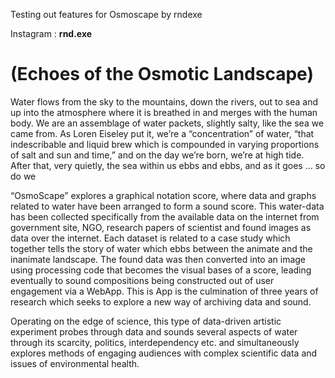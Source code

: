 Testing out features for Osmoscape by rndexe

Instagram : **rnd.exe**

# (Echoes of the Osmotic Landscape)

Water flows from the sky to the mountains, down the rivers, out to sea and up into the atmosphere where it is breathed in and merges with the human body. We are an assemblage of water packets, slightly salty, like the sea we came from. As Loren Eiseley put it, we’re a “concentration” of water, “that indescribable and liquid brew which is compounded in varying proportions of salt and sun and time,” and on the day we’re born, we’re at high tide. After that, very quietly, the sea within us ebbs and ebbs, and as it goes … so do we

“OsmoScape” explores a graphical notation score, where data and graphs related to water have been arranged to form a sound score. This water-data has been collected specifically from the available data on the internet from government site, NGO, research papers of scientist and found images as data over the internet. Each dataset is related to a case study which together tells the story of water which ebbs between the animate and the inanimate landscape. The found data was then converted into an image using processing code that becomes the visual bases of a score, leading eventually to sound compositions being constructed out of user engagement via a WebApp. This is App is the culmination of three years of research which seeks to explore a new way of archiving data and sound.

Operating on the edge of science, this type of data-driven artistic experiment probes through data and sounds several aspects of water through its scarcity, politics, interdependency etc. and simultaneously explores methods of engaging audiences with complex scientific data and issues of environmental health.
